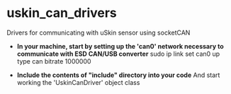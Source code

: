 # uskin_can_drivers
Drivers for communicating with uSkin sensor using socketCAN

- **In your machine, start by setting up the 'can0' network necessary to communicate with ESD CAN/USB converter**
sudo ip link set can0 up type can bitrate 1000000

- **Include the contents of "include" directory into your code**
And start working the 'UskinCanDriver' object class

